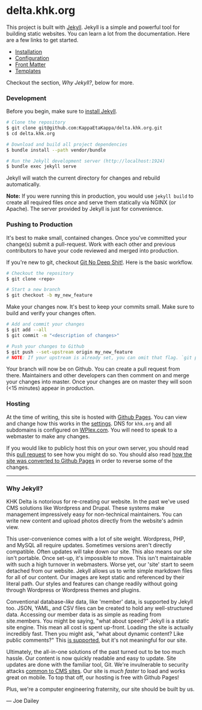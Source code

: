# delta.khk.org

This project is built with [Jekyll](https://jekyllrb.com/). Jekyll is a simple and powerful tool for building static websites. You can learn a lot from the documentation. Here are a few links to get started.
- [Installation](https://jekyllrb.com/docs/installation/)
- [Configuration](https://jekyllrb.com/docs/configuration/)
- [Front Matter](https://jekyllrb.com/docs/frontmatter/)
- [Templates](https://jekyllrb.com/docs/templates/)

Checkout the section, *Why Jekyll?*, below for more.

### Development
Before you begin, make sure to [install Jekyll](https://jekyllrb.com/docs/installation/).
```bash
# Clone the repository
$ git clone git@github.com:KappaEtaKappa/delta.khk.org.git
$ cd delta.khk.org

# Download and build all project dependencies
$ bundle install --path vendor/bundle

# Run the Jekyll development server (http://localhost:1924)
$ bundle exec jekyll serve
```
Jekyll will watch the current directory for changes and rebuild automatically.

**Note:** If you were running this in production, you would use `jekyll build` to create all required files *once* and serve them statically via NGINX (or Apache). The server provided by Jekyll is just for convenience.

### Pushing to Production
It's best to make small, contained changes. Once you've committed your change(s) submit a pull-request. Work with each other and previous contributors to have your code reviewed and merged into production.

If you're new to git, checkout [Git No Deep Shit!](http://rogerdudler.github.io/git-guide/). Here is the basic workflow.
```bash
# Checkout the repository
$ git clone <repo>

# Start a new branch
$ git checkout -b my_new_feature
```
Make your changes now. It's best to keep your commits small. Make sure to build and verify your changes often.
```bash
# Add and commit your changes
$ git add --all
$ git commit -m "<description of changes>"

# Push your changes to Github
$ git push --set-upstream origin my_new_feature
# NOTE: If your upstream is already set, you can omit that flag. `git push` will work.
```
Your branch will now be on Github. You can create a pull request from there. Maintainers and other developers can then comment on and merge your changes into master. Once your changes are on master they will soon (<15 minutes) appear in production.

### Hosting
At the time of writing, this site is hosted with [Github Pages](https://pages.github.com/). You can view and change how this works in the [settings](https://github.com/KappaEtaKappa/KappaEtaKappa.github.io/settings). DNS for `khk.org` and all subdomains is configured on [WPlex.com](https://www.wplex.com/). You will need to speak to a webmaster to make any changes.

If you would like to publicly host this on your own server, you should read this [pull request](https://github.com/KappaEtaKappa/KappaEtaKappa.github.io/pull/15/commits/c2103b95634190adc547b26b47276be744b35dc0) to see how you might do so. You should also read [how the site was converted to Github Pages](https://github.com/KappaEtaKappa/KappaEtaKappa.github.io/commits/github-pages) in order to reverse some of the changes.

---

### Why Jekyll?
KHK Delta is notorious for re-creating our website. In the past we've used CMS solutions like Wordpress and Drupal. These systems make management impressively easy for non-technical maintainers. You can write new content and upload photos directly from the website's admin view.

This user-convenience comes with a lot of site weight. Wordpress, PHP, and MySQL all require updates. Sometimes versions aren't directly compatible. Often updates will take down our site. This also means our site isn't portable. Once set-up, it's impossible to move. This isn't maintainable with such a high turnover in webmasters. Worse yet, our 'site' start to seem detached from our website. Jekyll allows us to write simple markdown files for all of our content. Our images are kept static and referenced by their literal path. Our styles and features can change readily without going through Wordpress or Wordpress themes and plugins.

Conventional database-*like* data, like 'member' data, is supported by Jekyll too. JSON, YAML, and CSV files can be created to hold any well-structured data. Accessing our member data is as simple as reading from site.members. You might be saying, "what about speed?" Jekyll is a static site engine. This mean all cost is spent up-front. Loading the site is actually incredibly fast. Then you might ask, "what about dynamic content? Like public comments?" This [is supported](https://jekyllrb.com/docs/plugins/), but it's not meaningful for our site.

Ultimately, the all-in-one solutions of the past turned out to be too much hassle. Our content is now quickly readable and easy to update. Site updates are done with the familiar tool, Git.  We're invulnerable to security attacks [common to CMS sites](https://www.cvedetails.com/vulnerability-list/vendor_id-2337/product_id-4096/). Our site is *much faster* to load and works great on mobile. To top that off, our hosting is free with Github Pages!

Plus, we're a computer engineering fraternity, our site should be built by us.

— Joe Dailey
